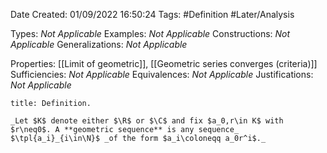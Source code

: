 <div class="topSpace"></div>

Date Created: 01/09/2022 16:50:24
Tags: #Definition #Later/Analysis

Types: _Not Applicable_
Examples: _Not Applicable_
Constructions: _Not Applicable_
Generalizations: _Not Applicable_

Properties: [[Limit of geometric]], [[Geometric series converges (criteria)]]
Sufficiencies: _Not Applicable_
Equivalences: _Not Applicable_
Justifications: _Not Applicable_

``` ad-Definition
title: Definition.

_Let $K$ denote either $\R$ or $\C$ and fix $a_0,r\in K$ with $r\neq0$. A **geometric sequence** is any sequence_ $\tpl{a_i}_{i\in\N}$ _of the form $a_i\coloneqq a_0r^i$._

```
